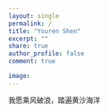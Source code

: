 ```yaml
---
layout: single
permalink: /
title: "Youren Shen"
excerpt: ""
share: true
author_profile: false
comment: true

image:
---
```


我愿乘风破浪，踏遍黄沙海洋
